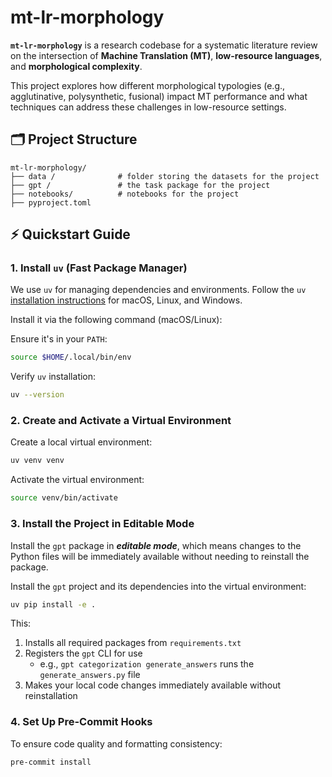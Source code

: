 # mt-lr-morphology

**`mt-lr-morphology`** is a research codebase for a systematic literature review on the intersection of **Machine Translation (MT)**, **low-resource languages**, and **morphological complexity**.

This project explores how different morphological typologies (e.g., agglutinative, polysynthetic, fusional) impact MT performance and what techniques can address these challenges in low-resource settings.

## 🗂️ Project Structure

```
mt-lr-morphology/
├── data /              # folder storing the datasets for the project
├── gpt /               # the task package for the project
├── notebooks/          # notebooks for the project
├── pyproject.toml
```

## ⚡ Quickstart Guide

### 1. Install `uv` (Fast Package Manager)

We use `uv` for managing dependencies and environments. Follow the `uv` [installation instructions](https://docs.astral.sh/uv/getting-started/installation/) for macOS, Linux, and Windows.

Install it via the following command (macOS/Linux):

Ensure it's in your `PATH`:

```bash
source $HOME/.local/bin/env
```

Verify `uv` installation:

```bash
uv --version
```

### 2. Create and Activate a Virtual Environment

Create a local virtual environment:

```bash
uv venv venv
```

Activate the virtual environment:

```bash
source venv/bin/activate
```

### 3. Install the Project in Editable Mode

Install the `gpt` package in **_editable mode_**, which means changes to the Python files will be immediately available without needing to reinstall the package.

Install the `gpt` project and its dependencies into the virtual environment:

```bash
uv pip install -e .
```

This:

1. Installs all required packages from `requirements.txt`
2. Registers the `gpt` CLI for use
   - e.g., `gpt categorization generate_answers` runs the `generate_answers.py` file
3. Makes your local code changes immediately available without reinstallation

### 4. Set Up Pre-Commit Hooks

To ensure code quality and formatting consistency:

```bash
pre-commit install
```
